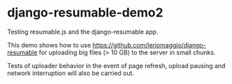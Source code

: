 # django-resumable-demo2
Testing resumable.js and the django-resumable app.

This demo shows how to use https://github.com/leriomaggio/django-resumable for uploading big files (> 10 GB) to the server in small chunks.

Tests of uploader behavior in the event of page refresh, upload pausing and network interruption will also be carried out.
